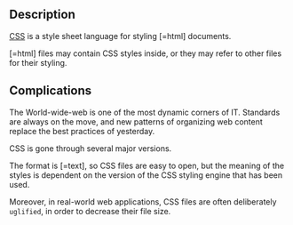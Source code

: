 ## Description

[CSS]({{wikipedia}}/Cascading_Style_Sheets)
is a style sheet language for styling
[=html] documents.

[=html] files may contain CSS styles inside, or they may refer to other files for
their styling.

## Complications

The World-wide-web is one of the most dynamic corners of IT. Standards are
always on the move, and new patterns of organizing web content replace the best
practices of yesterday.

CSS is gone through several major versions.

The format is [=text], so CSS files are easy to open,
but the meaning of the styles is dependent on the version of the
CSS styling engine that has been used.

Moreover, in real-world web applications, CSS files are often
deliberately `uglified`, in order to decrease their file size.
